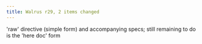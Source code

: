 ```yaml
---
title: Walrus r29, 2 items changed
---
```


'raw' directive (simple form) and accompanying specs; still remaining to do is the 'here doc' form
